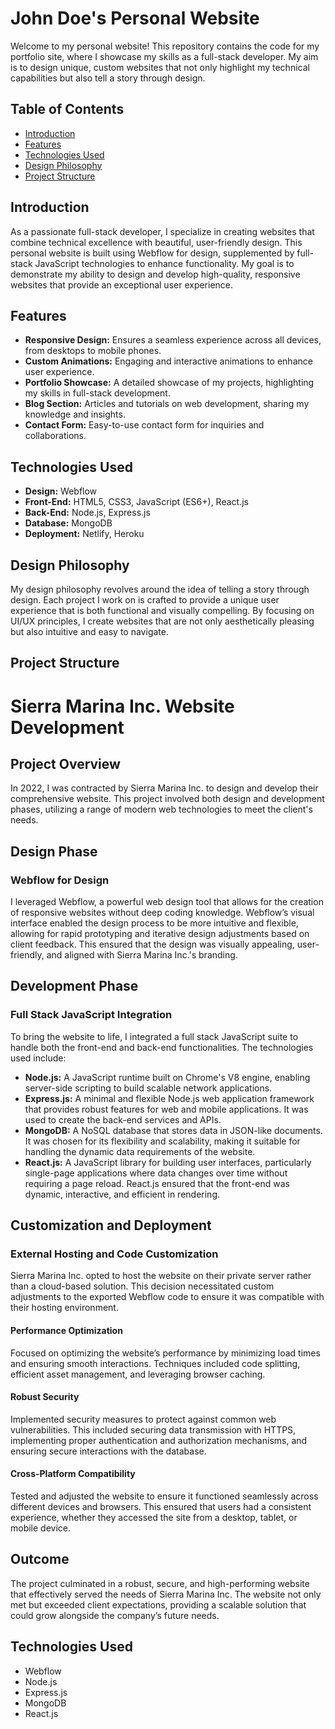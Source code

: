 # John Doe's Personal Website

Welcome to my personal website! This repository contains the code for my portfolio site, where I showcase my skills as a full-stack developer. My aim is to design unique, custom websites that not only highlight my technical capabilities but also tell a story through design.

## Table of Contents

- [Introduction](#introduction)
- [Features](#features)
- [Technologies Used](#technologies-used)
- [Design Philosophy](#design-philosophy)
- [Project Structure](#project-structure)

## Introduction

As a passionate full-stack developer, I specialize in creating websites that combine technical excellence with beautiful, user-friendly design. This personal website is built using Webflow for design, supplemented by full-stack JavaScript technologies to enhance functionality. My goal is to demonstrate my ability to design and develop high-quality, responsive websites that provide an exceptional user experience.

## Features

- **Responsive Design:** Ensures a seamless experience across all devices, from desktops to mobile phones.
- **Custom Animations:** Engaging and interactive animations to enhance user experience.
- **Portfolio Showcase:** A detailed showcase of my projects, highlighting my skills in full-stack development.
- **Blog Section:** Articles and tutorials on web development, sharing my knowledge and insights.
- **Contact Form:** Easy-to-use contact form for inquiries and collaborations.

## Technologies Used

- **Design:** Webflow
- **Front-End:** HTML5, CSS3, JavaScript (ES6+), React.js
- **Back-End:** Node.js, Express.js
- **Database:** MongoDB
- **Deployment:** Netlify, Heroku

## Design Philosophy

My design philosophy revolves around the idea of telling a story through design. Each project I work on is crafted to provide a unique user experience that is both functional and visually compelling. By focusing on UI/UX principles, I create websites that are not only aesthetically pleasing but also intuitive and easy to navigate.

## Project Structure

# Sierra Marina Inc. Website Development

## Project Overview

In 2022, I was contracted by Sierra Marina Inc. to design and develop their comprehensive website. This project involved both design and development phases, utilizing a range of modern web technologies to meet the client's needs.

## Design Phase

### Webflow for Design
I leveraged Webflow, a powerful web design tool that allows for the creation of responsive websites without deep coding knowledge. Webflow’s visual interface enabled the design process to be more intuitive and flexible, allowing for rapid prototyping and iterative design adjustments based on client feedback. This ensured that the design was visually appealing, user-friendly, and aligned with Sierra Marina Inc.'s branding.

## Development Phase

### Full Stack JavaScript Integration
To bring the website to life, I integrated a full stack JavaScript suite to handle both the front-end and back-end functionalities. The technologies used include:

- **Node.js:** A JavaScript runtime built on Chrome's V8 engine, enabling server-side scripting to build scalable network applications.
- **Express.js:** A minimal and flexible Node.js web application framework that provides robust features for web and mobile applications. It was used to create the back-end services and APIs.
- **MongoDB:** A NoSQL database that stores data in JSON-like documents. It was chosen for its flexibility and scalability, making it suitable for handling the dynamic data requirements of the website.
- **React.js:** A JavaScript library for building user interfaces, particularly single-page applications where data changes over time without requiring a page reload. React.js ensured that the front-end was dynamic, interactive, and efficient in rendering.

## Customization and Deployment

### External Hosting and Code Customization
Sierra Marina Inc. opted to host the website on their private server rather than a cloud-based solution. This decision necessitated custom adjustments to the exported Webflow code to ensure it was compatible with their hosting environment.

#### Performance Optimization
Focused on optimizing the website’s performance by minimizing load times and ensuring smooth interactions. Techniques included code splitting, efficient asset management, and leveraging browser caching.

#### Robust Security
Implemented security measures to protect against common web vulnerabilities. This included securing data transmission with HTTPS, implementing proper authentication and authorization mechanisms, and ensuring secure interactions with the database.

#### Cross-Platform Compatibility
Tested and adjusted the website to ensure it functioned seamlessly across different devices and browsers. This ensured that users had a consistent experience, whether they accessed the site from a desktop, tablet, or mobile device.

## Outcome

The project culminated in a robust, secure, and high-performing website that effectively served the needs of Sierra Marina Inc. The website not only met but exceeded client expectations, providing a scalable solution that could grow alongside the company’s future needs.

## Technologies Used

- Webflow
- Node.js
- Express.js
- MongoDB
- React.js
